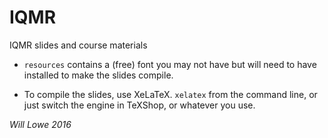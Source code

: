 # IQMR

IQMR slides and course materials

* `resources` contains a (free) font you may not have but will need to
  have installed to make the slides compile.

* To compile the slides, use XeLaTeX. `xelatex` from the command line,
  or just switch the engine in TeXShop, or whatever you use.



*Will Lowe 2016*